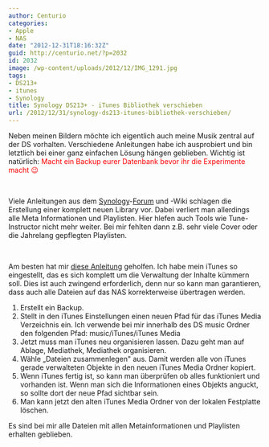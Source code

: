 ```yaml
---
author: Centurio
categories:
- Apple
- NAS
date: "2012-12-31T18:16:32Z"
guid: http://centurio.net/?p=2032
id: 2032
image: /wp-content/uploads/2012/12/IMG_1291.jpg
tags:
- DS213+
- itunes
- Synology
title: Synology DS213+ - iTunes Bibliothek verschieben
url: /2012/12/31/synology-ds213-itunes-bibliothek-verschieben/
---
```

Neben meinen Bildern möchte ich eigentlich auch meine Musik zentral auf der DS vorhalten. Verschiedene Anleitungen habe ich ausprobiert und bin letztlich bei einer ganz einfachen Lösung hängen geblieben. Wichtig ist natürlich: <span style="color: #ff0000;">Macht ein Backup eurer Datenbank bevor ihr die Experimente macht 😉</span>

&nbsp;

Viele Anleitungen aus dem [Synology](http://www.synology-forum.de/showthread.html?24475-iTunes-Mediathek-auslagern/page25)-[Forum](http://www.synology-forum.de/showthread.html?24475-iTunes-Mediathek-auslagern/page21) und -Wiki schlagen die Erstellung einer komplett neuen Library vor. Dabei verliert man allerdings alle Meta Informationen und Playlisten. Hier hlefen auch Tools wie Tune-Instructor nicht mehr weiter. Bei mir fehlten dann z.B. sehr viele Cover oder die Jahrelang gepflegten Playlisten.

&nbsp;

Am besten hat mir [diese Anleitung](http://www.ilounge.com/index.php/articles/comments/moving-your-itunes-library-to-a-new-hard-drive/) geholfen. Ich habe mein iTunes so eingestellt, das es sich komplett um die Verwaltung der Inhalte kümmern soll. Dies ist auch zwingend erforderlich, denn nur so kann man garantieren, dass auch alle Dateien auf das NAS korrekterweise übertragen werden.

  1. Erstellt ein Backup.
  2. Stellt in den iTunes Einstellungen einen neuen Pfad für das iTunes Media Verzeichnis ein. Ich verwende bei mir innerhalb des DS music Ordner den folgenden Pfad: music/iTunes/iTunes Media
  3. Jetzt muss man iTunes neu organisieren lassen. Dazu geht man auf Ablage, Mediathek, Mediathek organisieren.
  4. Wähle &#8222;Dateien zusammenlegen" aus. Damit werden alle von iTunes gerade verwalteten Objekte in den neuen iTunes Media Ordner kopiert.
  5. Wenn iTunes fertig ist, so kann man überprüfen ob alles funktioniert und vorhanden ist. Wenn man sich die Informationen eines Objekts anguckt, so sollte dort der neue Pfad sichtbar sein.
  6. Man kann jetzt den alten iTunes Media Ordner von der lokalen Festplatte löschen.

Es sind bei mir alle Dateien mit allen Metainformationen und Playlisten erhalten geblieben.